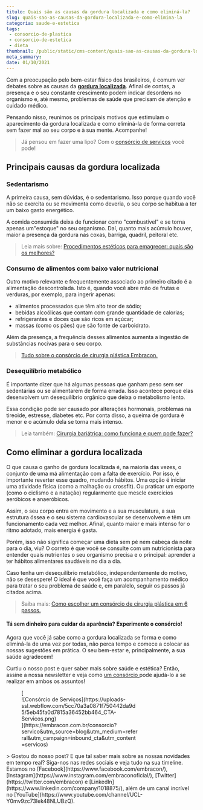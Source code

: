 ```yaml
---
titulo: Quais são as causas da gordura localizada e como eliminá-la?
slug: quais-sao-as-causas-da-gordura-localizada-e-como-elimina-la
categoria: saude-e-estetica
tags:
 - consorcio-de-plastica
 - consorcio-de-estetica
 - dieta
thumbnail: /public/static/cms-content/quais-sao-as-causas-da-gordura-localizada-e-como-elimina-la.jpg
meta_summary: 
date: 01/10/2021
---
```

Com a preocupação pelo bem-estar físico dos brasileiros, é comum ver debates sobre as causas da [**gordura localizada**](https://www.embracon.com.br/blog/4-perguntas-e-respostas-sobre-a-lipoaspiracao). Afinal de contas, a presença e o seu constante crescimento podem indicar desordens no organismo e, até mesmo, problemas de saúde que precisam de atenção e cuidado médico.

Pensando nisso, reunimos os principais motivos que estimulam o aparecimento da gordura localizada e como eliminá-la de forma correta sem fazer mal ao seu corpo e à sua mente. Acompanhe!

> Já pensou em fazer uma lipo? Com o [consórcio de serviços](https://www.embracon.com.br/consorcio-servicos) você pode!

Principais causas da gordura localizada
---------------------------------------

### Sedentarismo

A primeira causa, sem dúvidas, é o sedentarismo. Isso porque quando você não se exercita ou se movimenta como deveria, o seu corpo se habitua a ter um baixo gasto energético.

A comida consumida deixa de funcionar como "combustível" e se torna apenas um"estoque" no seu organismo. Daí, quanto mais acúmulo houver, maior a presença da gordura nas coxas, barriga, quadril, peitoral etc.

> Leia mais sobre: [Procedimentos estéticos para emagrecer: quais são os melhores?](https://www.embracon.com.br/blog/procedimentos-esteticos-para-emagrecer-quais-sao-os-melhores)

### Consumo de alimentos com baixo valor nutricional

Outro motivo relevante e frequentemente associado ao primeiro citado é a alimentação descontrolada. Isto é, quando você abre mão de frutas e verduras, por exemplo, para ingerir apenas:

- alimentos processados que têm alto teor de sódio;
- bebidas alcoólicas que contam com grande quantidade de calorias;
- refrigerantes e doces que são ricos em açúcar;
- massas (como os pães) que são fonte de carboidrato.

Além da presença, a frequência desses alimentos aumenta a ingestão de substâncias nocivas para o seu corpo.

> [Tudo sobre o consórcio de cirurgia plástica Embracon.](https://www.embracon.com.br/blog/tudo-sobre-o-consorcio-de-cirurgia-plastica-embracon)

### Desequilíbrio metabólico

É importante dizer que há algumas pessoas que ganham peso sem ser sedentárias ou se alimentarem de forma errada. Isso acontece porque elas desenvolvem um desequilíbrio orgânico que deixa o metabolismo lento.

Essa condição pode ser causado por alterações hormonais, problemas na tireoide, estresse, diabetes etc. Por conta disso, a queima de gordura é menor e o acúmulo dela se torna mais intenso.

> Leia também: [Cirurgia bariátrica: como funciona e quem pode fazer?](https://www.embracon.com.br/blog/cirurgia-bariatrica-como-funciona-e-quem-pode-fazer)

Como eliminar a gordura localizada
----------------------------------

O que causa o ganho de gordura localizada é, na maioria das vezes, o conjunto de uma má alimentação com a falta de exercício. Por isso, é importante reverter esse quadro, mudando hábitos. Uma opção é iniciar uma atividade física (como a malhação ou crossfit). Ou praticar um esporte (como o ciclismo e a natação) regularmente que mescle exercícios aeróbicos e anaeróbicos.

Assim, o seu corpo entra em movimento e a sua musculatura, a sua estrutura óssea e o seu sistema cardiovascular se desenvolvem e têm um funcionamento cada vez melhor. Afinal, quanto maior e mais intenso for o ritmo adotado, mais energia é gasta.

Porém, isso não significa começar uma dieta sem pé nem cabeça da noite para o dia, viu? O correto é que você se consulte com um nutricionista para entender quais nutrientes o seu organismo precisa e o principal: aprender a ter hábitos alimentares saudáveis no dia a dia.

Caso tenha um desequilíbrio metabólico, independentemente do motivo, não se desespere! O ideal é que você faça um acompanhamento médico para tratar o seu problema de saúde e, em paralelo, seguir os passos já citados acima.

> Saiba mais: [Como escolher um consórcio de cirurgia plástica em 6 passos.](https://www.embracon.com.br/blog/como-escolher-um-consorcio-de-cirurgia-plastica-em-6-passos)

#### Tá sem dinheiro para cuidar da aparência? Experimente o consórcio!

Agora que você já sabe como a gordura localizada se forma e como eliminá-la de uma vez por todas, não perca tempo e comece a colocar as nossas sugestões em prática. O seu bem-estar e, principalmente, a sua saúde agradecem!

Curtiu o nosso post e quer saber mais sobre saúde e estética? Então, assine a nossa newsletter e veja como [um consórcio ](https://www.embracon.com.br/)pode ajudá-lo a se realizar em ambos os assuntos!

<figure class="w-richtext-figure-type-image w-richtext-align-center" style="max-width:310px">[<div>![Consórcio de Serviços](https://uploads-ssl.webflow.com/5cc70a3a0871f750442da9d5/5eb45fa0d7815a36452bb464_CTA-Servicos.png)</div>](https://embracon.com.br/consorcio?servico&utm_source=blog&utm_medium=referral&utm_campaign=inbound_cta&utm_content=servicos)</figure>> Gostou do nosso post? E que tal saber mais sobre as nossas novidades em tempo real? Siga-nos nas redes sociais e veja tudo na sua timeline. Estamos no [Facebook](https://www.facebook.com/embracon/), [Instagram](https://www.instagram.com/embraconoficial/), [Twitter](https://twitter.com/embracon) e [LinkedIn](https://www.linkedin.com/company/1018875/), além de um canal incrível no [YouTube](https://www.youtube.com/channel/UCL-Y0mv9zc73Iek48NLUBzQ).
